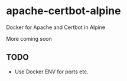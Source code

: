 # apache-certbot-alpine
Docker for Apache and Certbot in Alpine

More coming soon

## TODO
- Use Docker ENV for ports etc.

